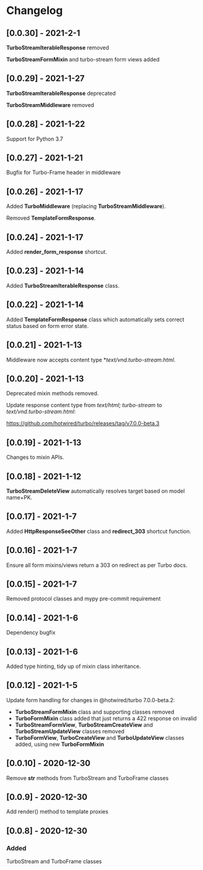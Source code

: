 # Changelog

## [0.0.30] - 2021-2-1

**TurboStreamIterableResponse** removed

**TurboStreamFormMixin** and turbo-stream form views added

## [0.0.29] - 2021-1-27

**TurboStreamIterableResponse** deprecated

**TurboStreamMiddleware** removed

## [0.0.28] - 2021-1-22

Support for Python 3.7

## [0.0.27] - 2021-1-21

Bugfix for Turbo-Frame header in middleware

## [0.0.26] - 2021-1-17

Added **TurboMiddleware** (replacing **TurboStreamMiddleware**).

Removed **TemplateFormResponse**.

## [0.0.24] - 2021-1-17

Added **render_form_response** shortcut.

## [0.0.23] - 2021-1-14

Added **TurboStreamIterableResponse** class.

## [0.0.22] - 2021-1-14

Added **TemplateFormResponse** class which automatically sets correct status based on form error state.

## [0.0.21] - 2021-1-13

Middleware now accepts content type **text/vnd.turbo-stream.html*.

## [0.0.20] - 2021-1-13

Deprecated mixin methods removed.

Update response content type from *text/html; turbo-stream* to *text/vnd.turbo-stream.html*:

https://github.com/hotwired/turbo/releases/tag/v7.0.0-beta.3

## [0.0.19] - 2021-1-13

Changes to mixin APIs.

## [0.0.18] - 2021-1-12

**TurboStreamDeleteView** automatically resolves target based on model name+PK.

## [0.0.17] - 2021-1-7

Added **HttpResponseSeeOther** class and **redirect_303** shortcut function.

## [0.0.16] - 2021-1-7

Ensure all form mixins/views return a 303 on redirect as per Turbo docs.

## [0.0.15] - 2021-1-7

Removed protocol classes and mypy pre-commit requirement

## [0.0.14] - 2021-1-6

Dependency bugfix

## [0.0.13] - 2021-1-6

Added type hinting, tidy up of mixin class inheritance.

## [0.0.12] - 2021-1-5

Update form handling for changes in @hotwired/turbo 7.0.0-beta.2:

  - **TurboStreamFormMixin** class and supporting classes removed
  - **TurboFormMixin** class added that just returns a 422 response on invalid
  - **TurboStreamFormView**, **TurboStreamCreateView** and **TurboStreamUpdateView** classes removed
  - **TurboFormView**, **TurboCreateView** and **TurboUpdateView** classes added, using new **TurboFormMixin**

## [0.0.10] - 2020-12-30

Remove __str__ methods from TurboStream and TurboFrame classes

## [0.0.9] - 2020-12-30

Add render() method to template proxies

## [0.0.8] - 2020-12-30

### Added

TurboStream and TurboFrame classes
